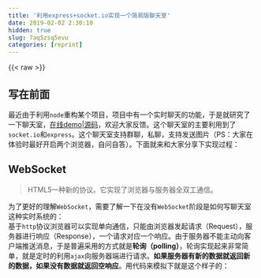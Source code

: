```yaml
---
title: '利用express+socket.io实现一个简易版聊天室' 
date: 2019-02-02 2:30:10
hidden: true
slug: 7aq5zsq5evu
categories: [reprint]
---
```


{{< raw >}}

                    
<h2 id="articleHeader0">写在前面</h2>
<p>最近由于利用<code>node</code>重构某个项目，项目中有一个实时聊天的功能，于是就研究了一下聊天室，<a href="http://www.zp1996.top:6323/" rel="nofollow noreferrer" target="_blank">在线demo</a>|<a href="https://github.com/zp1996/chat" rel="nofollow noreferrer" target="_blank">源码</a>，欢迎大家反馈。这个聊天室的主要利用到了<code>socket.io</code>和<code>express</code>。这个聊天室支持群聊，私聊，支持发送图片（PS：大家在体验时最好开启两个浏览器，自问自答）。下面就来和大家分享下实现过程：</p>
<h2 id="articleHeader1">WebSocket</h2>
<blockquote><p>HTML5一种新的协议。它实现了浏览器与服务器全双工通信。</p></blockquote>
<p>为了更好的理解<code>WebSocket</code>，需要了解一下在没有<code>WebSocket</code>阶段是如何写聊天室这种实时系统的：<br>基于<code>http</code>协议浏览器可以实现单向通信，只能由浏览器发起请求（Request），服务器进行响应（Response），一个请求对应一个响应。由于服务器不能主动向客户端推送消息，于是普遍采用的方式就是<strong>轮询（polling）</strong>，轮询实现起来非常简单，就是定时的利用<code>ajax</code>向服务器端进行请求。<strong>如果服务器有新的数据就返回新的数据，如果没有数据就返回空响应</strong>。用代码来模拟下就是这个样子的：</p>
<div class="widget-codetool" style="display:none;">
      <div class="widget-codetool--inner">
      <span class="selectCode code-tool" data-toggle="tooltip" data-placement="top" title="" data-original-title="全选"></span>
      <span type="button" class="copyCode code-tool" data-toggle="tooltip" data-placement="top" data-clipboard-text="// 前端请求代码
function update (fn) {
    var xhr = new XMLHttpRequest();
    xhr.open(&quot;get&quot;, &quot;./update.php&quot;);
    xhr.onreadystatechange = function(){    
    if(xhr.readyState === 4){
      if(xhr.status == 200){    
        const res = JSON.parse(xhr.response);
          if (res.flag) {
              // 进行相应操作
              
              // fn为接到响应后的处理函数
              fn &amp;&amp; fn(fn);
          }
      }
    }
    };
    xhr.send();
}
function polling () {
    update();
}
setInterval(polling, 2000);
// 后台响应代码
<?php
    // 利用随机数的大小来模拟是否有新数据
    if (rand(1, 100) < 35) {
        echo json_encode(array( 
            &quot;flag&quot; => true, 
            &quot;data&quot; => '有新数据来了'
        ));
    } else {
        echo json_encode(array(
            &quot;flag&quot; => false
        ));
    }
?>" title="" data-original-title="复制"></span>
      <span type="button" class="saveToNote code-tool" data-toggle="tooltip" data-placement="top" title="" data-original-title="放进笔记"></span>
      </div>
      </div><pre class="hljs php"><code><span class="hljs-comment">// 前端请求代码</span>
<span class="hljs-function"><span class="hljs-keyword">function</span> <span class="hljs-title">update</span> <span class="hljs-params">(fn)</span> </span>{
    <span class="hljs-keyword">var</span> xhr = <span class="hljs-keyword">new</span> XMLHttpRequest();
    xhr.open(<span class="hljs-string">"get"</span>, <span class="hljs-string">"./update.php"</span>);
    xhr.onreadystatechange = <span class="hljs-function"><span class="hljs-keyword">function</span><span class="hljs-params">()</span></span>{    
    <span class="hljs-keyword">if</span>(xhr.readyState === <span class="hljs-number">4</span>){
      <span class="hljs-keyword">if</span>(xhr.status == <span class="hljs-number">200</span>){    
        <span class="hljs-keyword">const</span> res = JSON.parse(xhr.response);
          <span class="hljs-keyword">if</span> (res.flag) {
              <span class="hljs-comment">// 进行相应操作</span>
              
              <span class="hljs-comment">// fn为接到响应后的处理函数</span>
              fn &amp;&amp; fn(fn);
          }
      }
    }
    };
    xhr.send();
}
<span class="hljs-function"><span class="hljs-keyword">function</span> <span class="hljs-title">polling</span> <span class="hljs-params">()</span> </span>{
    update();
}
setInterval(polling, <span class="hljs-number">2000</span>);
<span class="hljs-comment">// 后台响应代码</span>
<span class="hljs-meta">&lt;?php</span>
    <span class="hljs-comment">// 利用随机数的大小来模拟是否有新数据</span>
    <span class="hljs-keyword">if</span> (rand(<span class="hljs-number">1</span>, <span class="hljs-number">100</span>) &lt; <span class="hljs-number">35</span>) {
        <span class="hljs-keyword">echo</span> json_encode(<span class="hljs-keyword">array</span>( 
            <span class="hljs-string">"flag"</span> =&gt; <span class="hljs-keyword">true</span>, 
            <span class="hljs-string">"data"</span> =&gt; <span class="hljs-string">'有新数据来了'</span>
        ));
    } <span class="hljs-keyword">else</span> {
        <span class="hljs-keyword">echo</span> json_encode(<span class="hljs-keyword">array</span>(
            <span class="hljs-string">"flag"</span> =&gt; <span class="hljs-keyword">false</span>
        ));
    }
<span class="hljs-meta">?&gt;</span></code></pre>
<p>这种定时请求的方式的关键在于间隔时间的选取，依据我在上面代码做的模拟，很少概率能拿到下真正的数据，<strong>多半的<code>ajax</code>请求是无效的</strong>，于是又有前辈基于轮询提出来了<strong>Comet（服务器推）</strong>，这种技术可以通过<strong>长轮询（long polling）</strong>实现（还可以利用<code>iframe</code>），长轮询也是靠<code>ajax</code>实现客户端的请求，其流程为：<strong>客户端发起请求，服务器挂起请求，假若有新的数据返回，服务器响应客户端刚才的请求，客户端得到响应后继续请求服务器</strong>。用伪代码来模拟下长轮询的过程：</p>
<div class="widget-codetool" style="display:none;">
      <div class="widget-codetool--inner">
      <span class="selectCode code-tool" data-toggle="tooltip" data-placement="top" title="" data-original-title="全选"></span>
      <span type="button" class="copyCode code-tool" data-toggle="tooltip" data-placement="top" data-clipboard-text="// 前端利用下面函数进行请求
function longPolling () {
    update(update);
}
longpolling();
// 后端代码做如下更改
<?php
    // 利用随机数的大小来模拟是否有新数据
    while (true) {
        if (rand(1, 100) < 5) {
            echo json_encode(array( 
                &quot;flag&quot; => true, 
                &quot;data&quot; => '有新数据来了'
            ));
            break;
        }
    }
?>" title="" data-original-title="复制"></span>
      <span type="button" class="saveToNote code-tool" data-toggle="tooltip" data-placement="top" title="" data-original-title="放进笔记"></span>
      </div>
      </div><pre class="hljs php"><code><span class="hljs-comment">// 前端利用下面函数进行请求</span>
<span class="hljs-function"><span class="hljs-keyword">function</span> <span class="hljs-title">longPolling</span> <span class="hljs-params">()</span> </span>{
    update(update);
}
longpolling();
<span class="hljs-comment">// 后端代码做如下更改</span>
<span class="hljs-meta">&lt;?php</span>
    <span class="hljs-comment">// 利用随机数的大小来模拟是否有新数据</span>
    <span class="hljs-keyword">while</span> (<span class="hljs-keyword">true</span>) {
        <span class="hljs-keyword">if</span> (rand(<span class="hljs-number">1</span>, <span class="hljs-number">100</span>) &lt; <span class="hljs-number">5</span>) {
            <span class="hljs-keyword">echo</span> json_encode(<span class="hljs-keyword">array</span>( 
                <span class="hljs-string">"flag"</span> =&gt; <span class="hljs-keyword">true</span>, 
                <span class="hljs-string">"data"</span> =&gt; <span class="hljs-string">'有新数据来了'</span>
            ));
            <span class="hljs-keyword">break</span>;
        }
    }
<span class="hljs-meta">?&gt;</span></code></pre>
<p>长轮询的确减少了请求的次数，但是它也有着很大的问题，<strong>那就是耗费服务器的资源</strong>。<br>无论是轮询还是长轮询，还有着一个问题就是<code>http</code>并不是支持长连接很多人会说<code>keep-alive</code>不就是做到了长连接吗？然而并非如此，<code>keep-alive</code>是重用一个<code>TCP</code>连接，就是说http 1.1做到了一个<code>TCP</code>连接可以发送多个<code>http</code>请求，然而每个<code>http</code>请求还需要发送<code>Request Header</code>，每个请求的响应还会带着<code>Response Header</code>。对于轮询和长轮询来说伴随着真实数据的交换，还有进行的就是大量的<code>http header</code>的交换。<br>基于这些问题，<code>WebSocket</code>被提出，<code>WebSocket</code>可以理解为对<code>http</code>的一个补丁包，<code>WebSocket</code>使<code>http</code>变成了一个真正的长连接，握手阶段利用<code>http</code>协议，之后就不会再发起<code>http</code>请求了。下面来看下<code>WebSocket</code>握手的过程：</p>
<p><span class="img-wrap"><img data-src="/img/bVEu4P" src="https://static.alili.tech/img/bVEu4P" alt="clipboard.png" title="clipboard.png" style="cursor: pointer; display: inline;"></span><br>客户端的请求头比一般的<code>http</code>请求多出来几个字段：</p>
<ul>
<li><p><code>Upgrade: websocket,Connection: Upgrade</code>，利用这两个字段来告诉服务器，我要将协议升级为<code>websocket</code>。</p></li>
<li><p><code>Sec-WebSocket-Version: 13</code>，来告诉服务器我想要使用的<code>WebSocket</code>的版本。</p></li>
<li><p><code>Sec-WebSocket-Key</code>，其值采用base64编码的随机16字节长的字符序列，这个值会在响应头中回应。</p></li>
<li><p><code>Sec-WebSocket-Extensions</code>，提供了一个客户端支持的协议扩展列表来供服务器选择，服务器只能选择一个，并且会将选择的扩展写入响应头的<code>Sec-WebSocket-Extensions</code>。</p></li>
<li><p><code>Sec-WebSocket-Protocol</code>，与<code>Sec-WebSocket-Extensions</code>原理相似，用于协商应用子协议。</p></li>
</ul>
<p>再来看看响应头：</p>
<ul>
<li><p><code>Status Code</code>，值为101，表示已经升级到<code>WebSocket</code>协议</p></li>
<li><p><code>Sec-WebSocket-Extensions</code>告诉客户端服务器选择的协议扩展</p></li>
<li><p><code>Sec-WebSocket-Protocol</code>告诉客户端服务器选择的子协议</p></li>
<li><p><code>Sec-WebSocket-Accept</code>经服务器确认并且加密后的<code>Sec-WebSocket-Key</code></p></li>
</ul>
<p>还有一点值得关注的就是协议头由<code>http/https</code>换成了<code>ws/wss</code>，也标识真<code>http</code>完成了其使命，接下来的事情由<code>WebSocket</code>来负责啦！</p>
<h2 id="articleHeader2">socket.io</h2>
<p>由于写原生的<code>WebSocket</code>在处理低版本浏览器的兼容性上的困难，所以一般在写实时交互的这种项目时一般会利用到<code>socket.io</code>。<code>socket.io</code>并不仅仅是<code>WebSocket</code>，还包含着<code>AJAX long polling</code>，<code>AJAX multipart streaming</code>，<code>JSONP Polling</code>等。<code>socket.io</code>可以看做是基于<code>engine.io</code>的二次开发。通过<code>emit</code>和<code>on</code>可以轻松地实现服务器与客户端之间的双向通信，<code>emit</code>来发布事件，<code>on</code>来订阅事件。</p>
<h2 id="articleHeader3">用户登录/登出</h2>
<p>下面开始来写代码，我利用的构建工具是<code>gulp</code>，模板语言是<code>jade</code>，css预处理语言是<code>less</code>，假若也需要使用到这些，可以关注下我所在团队搭建的一个小的<a href="https://github.com/zp1996/lsgo-cli" rel="nofollow noreferrer" target="_blank">脚手架</a>，先从<code>app.js</code>开始：</p>
<div class="widget-codetool" style="display:none;">
      <div class="widget-codetool--inner">
      <span class="selectCode code-tool" data-toggle="tooltip" data-placement="top" title="" data-original-title="全选"></span>
      <span type="button" class="copyCode code-tool" data-toggle="tooltip" data-placement="top" data-clipboard-text="const users = {}, 
    app = express(),
    server = require(&quot;http&quot;).createServer(app),
    io = require(&quot;socket.io&quot;).listen(server); 
// 将socket.io绑定到服务器上，使得任何连接到服务器的客户端都具有实时通信的功能

// 服务器来监听客户端
io.on(&quot;connection&quot;, (socket) => {
    // socket是返回的连接对象,两端的交互就是通过这个对象
});" title="" data-original-title="复制"></span>
      <span type="button" class="saveToNote code-tool" data-toggle="tooltip" data-placement="top" title="" data-original-title="放进笔记"></span>
      </div>
      </div><pre class="hljs moonscript"><code>const users = {}, 
    app = express(),
    server = <span class="hljs-built_in">require</span>(<span class="hljs-string">"http"</span>).createServer(app),
    <span class="hljs-built_in">io</span> = <span class="hljs-built_in">require</span>(<span class="hljs-string">"socket.io"</span>).listen(server); 
// 将socket.<span class="hljs-built_in">io</span>绑定到服务器上，使得任何连接到服务器的客户端都具有实时通信的功能

// 服务器来监听客户端
<span class="hljs-built_in">io</span>.on(<span class="hljs-string">"connection"</span>, <span class="hljs-function"><span class="hljs-params">(socket)</span> =&gt;</span> {
    // socket是返回的连接对象,两端的交互就是通过这个对象
});</code></pre>
<p>需要创建一个对象（<code>users</code>）来存储在线用户，键值为用户昵称，为用户登录来订阅个事件：</p>
<div class="widget-codetool" style="display:none;">
      <div class="widget-codetool--inner">
      <span class="selectCode code-tool" data-toggle="tooltip" data-placement="top" title="" data-original-title="全选"></span>
      <span type="button" class="copyCode code-tool" data-toggle="tooltip" data-placement="top" data-clipboard-text="socket.on(&quot;login&quot;, (nickname) => {
        if (users[nickname] || nickname === &quot;system&quot;) {
            socket.emit(&quot;repeat&quot;);            
        } else {
            socket.nickname = nickname;
            users[nickname] = {
                name: nickname,
                socket: socket,
                lastSpeakTime: nowSecond()
            };
            socket.emit(&quot;loginSuccess&quot;);            
            UsersChange(nickname, true);
        }
});
socket.on(&quot;disconnect&quot;, () => {
    if (socket.nickname &amp;&amp; users[socket.nickname]) {
        delete users[socket.nickname];
        UsersChange(socket.nickname, false);
    }
});
function UsersChange (nickname, flag) {
    io.sockets.emit(&quot;system&quot;, {
        nickname: nickname,
        size: Object.keys(users).length,
        flag: flag
    });
}
function nowSecond () {
    return Math.floor(new Date() / 1000);
}" title="" data-original-title="复制"></span>
      <span type="button" class="saveToNote code-tool" data-toggle="tooltip" data-placement="top" title="" data-original-title="放进笔记"></span>
      </div>
      </div><pre class="hljs typescript"><code>socket.on(<span class="hljs-string">"login"</span>, <span class="hljs-function">(<span class="hljs-params">nickname</span>) =&gt;</span> {
        <span class="hljs-keyword">if</span> (users[nickname] || nickname === <span class="hljs-string">"system"</span>) {
            socket.emit(<span class="hljs-string">"repeat"</span>);            
        } <span class="hljs-keyword">else</span> {
            socket.nickname = nickname;
            users[nickname] = {
                name: nickname,
                socket: socket,
                lastSpeakTime: nowSecond()
            };
            socket.emit(<span class="hljs-string">"loginSuccess"</span>);            
            UsersChange(nickname, <span class="hljs-literal">true</span>);
        }
});
socket.on(<span class="hljs-string">"disconnect"</span>, <span class="hljs-function"><span class="hljs-params">()</span> =&gt;</span> {
    <span class="hljs-keyword">if</span> (socket.nickname &amp;&amp; users[socket.nickname]) {
        <span class="hljs-keyword">delete</span> users[socket.nickname];
        UsersChange(socket.nickname, <span class="hljs-literal">false</span>);
    }
});
<span class="hljs-function"><span class="hljs-keyword">function</span> <span class="hljs-title">UsersChange</span> (<span class="hljs-params">nickname, flag</span>) </span>{
    io.sockets.emit(<span class="hljs-string">"system"</span>, {
        nickname: nickname,
        size: <span class="hljs-built_in">Object</span>.keys(users).length,
        flag: flag
    });
}
<span class="hljs-function"><span class="hljs-keyword">function</span> <span class="hljs-title">nowSecond</span> (<span class="hljs-params"></span>) </span>{
    <span class="hljs-keyword">return</span> <span class="hljs-built_in">Math</span>.floor(<span class="hljs-keyword">new</span> <span class="hljs-built_in">Date</span>() / <span class="hljs-number">1000</span>);
}</code></pre>
<p>用户登录时需要验证其昵称是否含有，假若函数，则触发在客户端的<code>js</code>代码中注册的<code>repeat</code>事件，反之触发<code>loginSuccess</code>事件并且登录成功后需要向所有的客户端来广播，所以利用了<code>io.sockets.emit</code>。<code>repeat</code>，<code>loginSuccess</code>，<code>system</code>，在src/js/index.js中进行注册，主要用于页面的显示，也就是一些dom操作，所以在这里没有什么好讲的。用户退出，直接调用默认事件<code>disconnect</code>就好，并将该用户从用户对象中移除。</p>
<h2 id="articleHeader4">心跳检测</h2>
<p>在用户的状态上的坑还是不少的，因为<code>WebSocket</code>中间过程比较复杂，经常会出现一些异常的情况，所以需要进行<strong>心跳检测</strong>，我采用的方式是服务端定时遍历用户列表，假若用户最后的发言时间与现在相比超过了5分钟，就将其视为掉线，从而避免了"用户undefined退出群聊"的这种情况。</p>
<div class="widget-codetool" style="display:none;">
      <div class="widget-codetool--inner">
      <span class="selectCode code-tool" data-toggle="tooltip" data-placement="top" title="" data-original-title="全选"></span>
      <span type="button" class="copyCode code-tool" data-toggle="tooltip" data-placement="top" data-clipboard-text="function pong () {
    const now = nowSecond();
    for (let k in users) {
        if (users[k].lastSpeakTime + MAX_LEAVE_TIME < now) {
            var socket = users[k].socket;
            users[k].socket.emit(&quot;disconnect&quot;);
            socket.emit(&quot;nouser&quot;, &quot;由于长时间未说话，您已经掉线，请重新刷新页面&quot;);
            socket = null;
        } 
    }
}
// 心跳检测
setInterval(pong, PONG_TIME);
function UsersChange (nickname, flag) {
    io.sockets.emit(&quot;system&quot;, {
        nickname: nickname,
        size: Object.keys(users).length,
        flag: flag
    });
}" title="" data-original-title="复制"></span>
      <span type="button" class="saveToNote code-tool" data-toggle="tooltip" data-placement="top" title="" data-original-title="放进笔记"></span>
      </div>
      </div><pre class="hljs javascript"><code><span class="hljs-function"><span class="hljs-keyword">function</span> <span class="hljs-title">pong</span> (<span class="hljs-params"></span>) </span>{
    <span class="hljs-keyword">const</span> now = nowSecond();
    <span class="hljs-keyword">for</span> (<span class="hljs-keyword">let</span> k <span class="hljs-keyword">in</span> users) {
        <span class="hljs-keyword">if</span> (users[k].lastSpeakTime + MAX_LEAVE_TIME &lt; now) {
            <span class="hljs-keyword">var</span> socket = users[k].socket;
            users[k].socket.emit(<span class="hljs-string">"disconnect"</span>);
            socket.emit(<span class="hljs-string">"nouser"</span>, <span class="hljs-string">"由于长时间未说话，您已经掉线，请重新刷新页面"</span>);
            socket = <span class="hljs-literal">null</span>;
        } 
    }
}
<span class="hljs-comment">// 心跳检测</span>
setInterval(pong, PONG_TIME);
<span class="hljs-function"><span class="hljs-keyword">function</span> <span class="hljs-title">UsersChange</span> (<span class="hljs-params">nickname, flag</span>) </span>{
    io.sockets.emit(<span class="hljs-string">"system"</span>, {
        <span class="hljs-attr">nickname</span>: nickname,
        <span class="hljs-attr">size</span>: <span class="hljs-built_in">Object</span>.keys(users).length,
        <span class="hljs-attr">flag</span>: flag
    });
}</code></pre>
<h2 id="articleHeader5">写在最后</h2>
<p>其实<code>socket.io</code>的使用真的非常简单，很容易就会上手，所以其余功能不再一一演示，大家可以看代码的实现（写的比较差，还请见谅），客户端代码中大量用到了<code>L</code>，相当于<code>zepto</code>的<code>$</code>，特别需要处理的是在私信和发送图片的处理上，私信需要处理不同消息框，到底把消息添加到那个消息框中，我利用了一个对象来存储这些信息（<code>cache</code>），<code>cache</code>的键名为用户的昵称（因为在注册时判断了其是否唯一，所以可以将其视为唯一的）；键值为对象，对象属性如下图所示：</p>
<p><span class="img-wrap"><img data-src="/img/bVEvfG" src="https://static.alili.tech/img/bVEvfG" alt="clipboard.png" title="clipboard.png" style="cursor: pointer; display: inline;"></span><br>具体实现大家还是到源码中去看吧！</p>
<p><strong>感谢<a href="https://github.com/wayou/HiChat" rel="nofollow noreferrer" target="_blank">王哇勇大神的HiChat</a>和<a href="https://github.com/barretlee/blogChat" rel="nofollow noreferrer" target="_blank">小胡子哥的blogChat</a></strong><br><strong>由于本人水平有限，如有错误，欢迎大家指出！</strong></p>

                
{{< /raw >}}

# 版权声明
本文资源来源互联网，仅供学习研究使用，版权归该资源的合法拥有者所有，

本文仅用于学习、研究和交流目的。转载请注明出处、完整链接以及原作者。

原作者若认为本站侵犯了您的版权，请联系我们，我们会立即删除！

## 原文标题
利用express+socket.io实现一个简易版聊天室

## 原文链接
[https://segmentfault.com/a/1190000007230919](https://segmentfault.com/a/1190000007230919)

